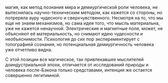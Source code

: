 магия, как метод познания мира и демиургической роли человека, не вытеснилась научно-техническим методом, как кажется со стороны, но потреряла ауру чудесного и сверхчувственного. Несмотря на то, что мы еще не знаем механизмов, но сама идея того, что мысль материальна, уже не кажется ненаучной. Электрические и магнитные поля, может, не объясняют её материальность, но снимают идею чудесности и необъяснимости. Психология до сих пор эксперементирует с топографией сознания, но потенциальная демиургичность человека уже отчетливо видна.

С этой позиции все магическое, так привлекавшее мыслителей доиндустриальной эпохи, отличается от исследований природы и человека после-Бэкона только средставами, интенция же остается совершенно легитимной.